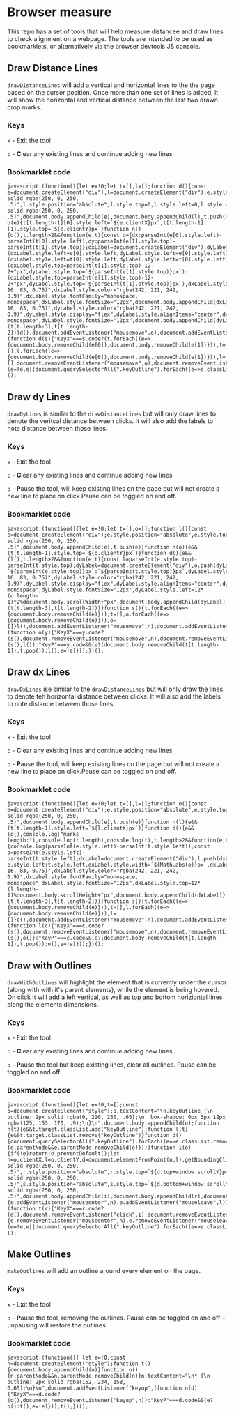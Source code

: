 # Browser measure
This repo has a set of tools that will help measure distancee and draw lines to check alignment on a webpage. The tools are intended to be used as bookmarklets, or alternatively via the browser devtools JS console.


## Draw Distance Lines 
`drawDistanceLines` will add a vertical and horizontal lines to the the page based on the cursor position. Once more than one set of lines is added, it will show the horizontal and vertical distance between the last two drawn crop marks.

### Keys
`x` - E**x**it the tool

`c` - **C**lear any existing lines and continue adding new lines

### Bookmarklet code
```
javascript:(function(){let e=!0;let t=[],l=[];function d(){const e=document.createElement("div"),l=document.createElement("div");e.style.position="absolute",e.style.top="0",e.style.left="0",e.style.width="1px",e.style.height=`${window.innerHeight}px`,e.style.borderLeft="1px solid rgba(250, 0, 250, .5)",l.style.position="absolute",l.style.top=0,l.style.left=0,l.style.width="100vw",l.style.height="1px",l.style.borderTop="1px solid rgba(250, 0, 250, .5)",document.body.appendChild(e),document.body.appendChild(l),t.push([e,l])}function o(e){t[t.length-1][0].style.left=`${e.clientX}px`,t[t.length-1][1].style.top=`${e.clientY}px`}function n(){d(),t.length>2&&function(e,t){const d={dx:parseInt(e[0].style.left)-parseInt(t[0].style.left),dy:parseInt(e[1].style.top)-parseInt(t[1].style.top)};dxLabel=document.createElement("div"),dyLabel=document.createElement("div"),l.push([dxLabel,dyLabel]),dxLabel.appendChild(document.createTextNode(`${Math.abs(d.dx)}`)),dyLabel.appendChild(document.createTextNode(`${Math.abs(d.dy)}`)),dxLabel.style.position="absolute",dyLabel.style.position="absolute",d.dx<0?(dxLabel.style.left=e[0].style.left,dyLabel.style.left=e[0].style.left):(dxLabel.style.left=t[0].style.left,dyLabel.style.left=t[0].style.left),d.dy<0?(dxLabel.style.top=parseInt(t[1].style.top)-12-2+"px",dyLabel.style.top=`${parseInt(e[1].style.top)}px`):(dxLabel.style.top=parseInt(e[1].style.top)-12-2+"px",dyLabel.style.top=`${parseInt(t[1].style.top)}px`),dxLabel.style.width=`${Math.abs(d.dx)}px`,dxLabel.style.textAlign="center",dxLabel.style.backgroundColor="rgba(125, 16, 83, 0.75)",dxLabel.style.color="rgba(242, 221, 242, 0.9)",dxLabel.style.fontFamily="monospace, monospace",dxLabel.style.fontSize="12px",document.body.appendChild(dxLabel),dyLabel.style.height=`${Math.abs(d.dy)}px`,dyLabel.style.verticalAlign="middle",dyLabel.style.backgroundColor="rgba(125, 16, 83, 0.75)",dyLabel.style.color="rgba(242, 221, 242, 0.9)",dyLabel.style.display="flex",dyLabel.style.alignItems="center",dyLabel.style.fontFamily="monospace, monospace",dyLabel.style.fontSize="12px",document.body.appendChild(dyLabel)}(t[t.length-3],t[t.length-2])}d(),document.addEventListener("mousemove",o),document.addEventListener("click",n),document.addEventListener("keyup",(function d(s){"KeyX"===s.code?(t.forEach((e=>{document.body.removeChild(e[0]),document.body.removeChild(e[1])})),t=[],l.forEach((e=>{document.body.removeChild(e[0]),document.body.removeChild(e[1])})),l=[],document.removeEventListener("mousemove",o),document.removeEventListener("click",n),document.removeEventListener("keyup",d)):"KeyP"===s.code&&(e=!e,e||document.querySelectorAll(".keyOutline").forEach((e=>e.classList.remove("keyOutline"))))}));})();
```

## Draw dy Lines
`drawDyLines` is similar to the `drawDistanceLines` but will only draw lines to denote the veritcal distance between clicks. It will also add the labels to note distance between those lines.

### Keys
`x` - E**x**it the tool

`c` - **C**lear any existing lines and continue adding new lines

`p` - **P**ause the tool, will keep existing lines on the page but will not create a new line to place on click.Pause can be toggled on and off.


### Bookmarklet code
```
javascript:(function(){let e=!0;let t=[],o=[];function l(){const e=document.createElement("div");e.style.position="absolute",e.style.top=0,e.style.left=0,e.style.width="100vw",e.style.height="1px",e.style.borderTop="1px solid rgba(250, 0, 250, .5)",document.body.appendChild(e),t.push(e)}function n(o){e&&(t[t.length-1].style.top=`${o.clientY}px`)}function d(){e&&(l(),t.length>2&&function(e,t){const l=parseInt(e.style.top)-parseInt(t.style.top);dyLabel=document.createElement("div"),o.push(dyLabel),dyLabel.appendChild(document.createTextNode(`${Math.abs(l)}`)),dyLabel.style.position="absolute",dyLabel.style.top=l<0?`${parseInt(e.style.top)}px`:`${parseInt(t.style.top)}px`,dyLabel.style.height=`${Math.abs(l)}px`,dyLabel.style.verticalAlign="middle",dyLabel.style.backgroundColor="rgba(125, 16, 83, 0.75)",dyLabel.style.color="rgba(242, 221, 242, 0.9)",dyLabel.style.display="flex",dyLabel.style.alignItems="center",dyLabel.style.fontFamily="monospace, monospace",dyLabel.style.fontSize="12px",dyLabel.style.left=12*(o.length-1)*2%document.body.scrollWidth+"px",document.body.appendChild(dyLabel)}(t[t.length-3],t[t.length-2]))}function s(){t.forEach((e=>{document.body.removeChild(e)})),t=[],o.forEach((e=>{document.body.removeChild(e)})),o=[]}l(),document.addEventListener("mousemove",n),document.addEventListener("click",d),document.addEventListener("keyup",(function o(y){"KeyX"===y.code?(s(),document.removeEventListener("mousemove",n),document.removeEventListener("click",d),document.removeEventListener("keyup",o)):"KeyC"===y.code?(s(),l()):"KeyP"===y.code&&(e?(document.body.removeChild(t[t.length-1]),t.pop()):l(),e=!e)}));})();
```
## Draw dx Lines 
`drawDxLines` ise similar to the `drawDistanceLines` but will only draw the lines to denote teh horizontal distance between clicks. It will also add the labels to note distance between those lines.

### Keys
`x` - E**x**it the tool

`c` - **C**lear any existing lines and continue adding new lines

`p` - **P**ause the tool, will keep existing lines on the page but will not create a new line to place on click.Pause can be toggled on and off.

### Bookmarklet code
```
javascript:(function(){let e=!0;let t=[],l=[];function o(){const e=document.createElement("div");e.style.position="absolute",e.style.top="0",e.style.left="0",e.style.width="1px",e.style.height=`${window.innerHeight}px`,e.style.borderLeft="1px solid rgba(250, 0, 250, .5)",document.body.appendChild(e),t.push(e)}function n(l){e&&(t[t.length-1].style.left=`${l.clientX}px`)}function d(){e&&(o(),console.log("marks length:"),console.log(t.length),console.log(t),t.length>2&&function(e,t){console.log(parseInt(e.style.left)-parseInt(t.style.left));const o=parseInt(e.style.left)-parseInt(t.style.left);dxLabel=document.createElement("div"),l.push(dxLabel),dxLabel.appendChild(document.createTextNode(`${Math.abs(o)}`)),dxLabel.style.position="absolute",dxLabel.style.left=o<0?e.style.left:t.style.left,dxLabel.style.width=`${Math.abs(o)}px`,dxLabel.style.textAlign="center",dxLabel.style.backgroundColor="rgba(125, 16, 83, 0.75)",dxLabel.style.color="rgba(242, 221, 242, 0.9)",dxLabel.style.fontFamily="monospace, monospace",dxLabel.style.fontSize="12px",dxLabel.style.top=12*(l.length-1)%document.body.scrollHeight+"px",document.body.appendChild(dxLabel)}(t[t.length-3],t[t.length-2]))}function s(){t.forEach((e=>{document.body.removeChild(e)})),t=[],l.forEach((e=>{document.body.removeChild(e)})),l=[]}o(),document.addEventListener("mousemove",n),document.addEventListener("click",d),document.addEventListener("keyup",(function l(c){"KeyX"===c.code?(s(),document.removeEventListener("mousemove",n),document.removeEventListener("click",d),document.removeEventListener("keyup",l)):"KeyC"===c.code?(s(),o()):"KeyP"===c.code&&(e?(document.body.removeChild(t[t.length-1]),t.pop()):o(),e=!e)}));})();
```

## Draw with Outlines
`drawWithOutlines` will highlight the element that is currently under the cursor (along with with it's parent elements), while the element is being hovered. On click It will add a left vertical, as well as top and bottom horiziontal lines along the elements dimensions. 

### Keys
`x` - E**x**it the tool

`c` - **C**lear any existing lines and continue adding new lines

`p` - **P**ause the tool but keep existing lines, clear all outlines. Pause can be toggled on and off


### Bookmarklet code
```
javascript:(function(){let e=!0,t=[];const o=document.createElement("style");o.textContent="\n.keyOutline {\n  outline: 2px solid rgba(0, 220, 250, .65);\n  box-shadow: 0px 3px 12px rgba(125, 153, 170, .9);\n}\n",document.body.appendChild(o);function n(t){e&&t.target.classList.add("keyOutline")}function l(t){e&&t.target.classList.remove("keyOutline")}function d(){document.querySelectorAll(".keyOutline").forEach((e=>e.classList.remove("keyOutline"))),t.forEach((e=>{e.parentNode&&e.parentNode.removeChild(e)}))}function i(o){if(!e)return;o.preventDefault();let n=o.clientX,l=o.clientY,d=document.elementFromPoint(n,l).getBoundingClientRect(),i=document.createElement("div"),r=document.createElement("div"),s=document.createElement("div");t.push(i,r,s),i.style.position="absolute",i.style.top="0",i.style.left=`${d.left+window.scrollX}px`,i.style.width="1px",i.style.height=`${window.innerHeight}px`,i.style.borderLeft="1px solid rgba(250, 0, 250, .5)",r.style.position="absolute",r.style.top=`${d.top+window.scrollY}px`,r.style.left="0",r.style.width="100vw",r.style.height="1px",r.style.borderTop="1px solid rgba(250, 0, 250, .5)",s.style.position="absolute",s.style.top=`${d.bottom+window.scrollY}px`,s.style.left="0",s.style.width="100vw",s.style.height="1px",s.style.borderTop="1px solid rgba(250, 0, 250, .5)",document.body.appendChild(i),document.body.appendChild(r),document.body.appendChild(s)}document.querySelectorAll("*").forEach((e=>{e.addEventListener("mouseenter",n),e.addEventListener("mouseleave",l)})),document.addEventListener("keyup",(function t(r){"KeyX"===r.code?(d(),document.removeEventListener("click",i),document.removeEventListener("keyup",t),document.querySelectorAll("*").forEach((e=>{e.removeEventListener("mouseenter",n),e.removeEventListener("mouseleave",l)})),document.body.removeChild(o)):"KeyP"===r.code?(e=!e,e||document.querySelectorAll(".keyOutline").forEach((e=>e.classList.remove("keyOutline")))):"KeyC"===r.code&&d()})),document.addEventListener("click",i);})();
```
## Make Outlines
`makeOutlines` will add an outline around every element on the page. 
 
### Keys
`x` - E**x**it the tool

`p` - **P**ause the tool, removing the outlines. Pause can be toggled on and off – unpausing will restore the outlines

### Bookmarklet code
```
javascript:(function(){ let e=!0;const n=document.createElement("style");function t(){document.body.appendChild(n)}function o(){n.parentNode&&n.parentNode.removeChild(n)}n.textContent="\n* {\n  outline: 2px solid rgba(152, 234, 158, 0.65);\n}\n",document.addEventListener("keyup",(function n(d){"KeyX"===d.code?(o(),document.removeEventListener("keyup",n)):"KeyP"===d.code&&(e?o():t(),e=!e)})),t();})();
```
